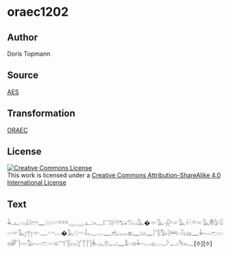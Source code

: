 # oraec1202

## Author

Doris Topmann

## Source

[AES](https://github.com/simondschweitzer/aes)

## Transformation

[ORAEC](https://oraec.github.io/)

## License

<a rel="license" href="http://creativecommons.org/licenses/by-sa/4.0/"><img alt="Creative Commons License" style="border-width:0" src="https://i.creativecommons.org/l/by-sa/4.0/88x31.png" /></a><br />This work is licensed under a <a rel="license" href="http://creativecommons.org/licenses/by-sa/4.0/">Creative Commons Attribution-ShareAlike 4.0 International License</a>

## Text

𓇓𓊵𓏏𓊪𓏙𓇋𓏠𓈖𓇳𓏤𓎟𓎼𓎼𓎼𓇾𓇾𓂞𓆑𓉐𓊤𓏐𓏊𓃒𓅿𓏥𓅓�𓎱𓅓𓇻𓎱𓅓𓍯𓎼𓎱𓅓𓄟𓅱𓇋𓇋𓏏𓎱𓅓𓉲𓎱𓊃𓎡𓂋�𓅓𓇳𓎟𓄤𓆑𓂋𓈖𓃹𓉿𓁷𓏤𓈖𓂓𓏤𓈖𓍛𓊹𓍛𓅃𓍛𓋞𓏏𓎿𓂓𓐍𓈖𓇓𓄑𓂧𓏏𓊖𓏞𓊹𓏛𓅃𓄑𓂧𓏏𓊖𓄓𓊹𓍛𓏥𓋔𓊹𓊹𓊹𓇔𓈅𓏤𓄂𓂝𓈖𓌥𓏏𓊖𓇓𓏏𓂋𓐍𓐙𓌳𓂝𓌸𓏤𓆑[⯑][⯑]<br>
